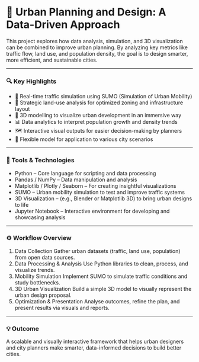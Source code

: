 
# 🌆 Urban Planning and Design: A Data-Driven Approach
This project explores how data analysis, simulation, and 3D visualization can be combined to improve urban planning. By analyzing key metrics like traffic flow, land use, and population density, the goal is to design smarter, more efficient, and sustainable cities.
________________________________________
### 🔍 Key Highlights
-	📌 Real-time traffic simulation using SUMO (Simulation of Urban Mobility)
-	🧭 Strategic land-use analysis for optimized zoning and infrastructure layout
-	🧱 3D modelling to visualize urban development in an immersive way
- 📊 Data analytics to interpret population growth and density trends
-	🗺️ Interactive visual outputs for easier decision-making by planners
-	🔁 Flexible model for application to various city scenarios
________________________________________
### 🧰 Tools & Technologies
-	Python – Core language for scripting and data processing
-	Pandas / NumPy – Data manipulation and analysis
-	Matplotlib / Plotly / Seaborn – For creating insightful visualizations
-	SUMO – Urban mobility simulation to test and improve traffic systems
-	3D Visualization – (e.g., Blender or Matplotlib 3D) to bring urban designs to life
-	Jupyter Notebook – Interactive environment for developing and showcasing analysis
________________________________________
### ⚙️ Workflow Overview
1.	Data Collection
Gather urban datasets (traffic, land use, population) from open data sources.
2.	Data Processing & Analysis
Use Python libraries to clean, process, and visualize trends.
3.	Mobility Simulation
Implement SUMO to simulate traffic conditions and study bottlenecks.
4.	3D Urban Visualization
Build a simple 3D model to visually represent the urban design proposal.
5.	Optimization & Presentation
Analyse outcomes, refine the plan, and present results via visuals and reports.
________________________________________
### 💡 Outcome
A scalable and visually interactive framework that helps urban designers and city planners make smarter, data-informed decisions to build better cities.

